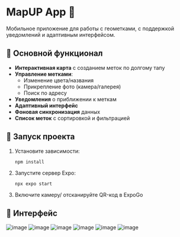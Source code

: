 # MapUP App 📍

Мобильное приложение для работы с геометками, с поддержкой уведомлений и адаптивным интерфейсом.

## 🚀 Основной функционал
- **Интерактивная карта** с созданием меток по долгому тапу
- **Управление метками**:
  - Изменение цвета/названия
  - Прикрепление фото (камера/галерея)
  - Поиск по адресу
- **Уведомления** о приближении к меткам
- **Адаптивный интерфейс** 
- **Фоновая синхронизация** данных
- **Список меток** с сортировкой и фильтрацией

## 🚦 Запуск проекта

1. Установите зависимости:


    ```npm install```


2. Запустите сервер Expo:


    ```npx expo start```


3. Включите камеру/ отсканируйте QR-код в ExpoGo


## 🌟 Интерфейс



![image](https://github.com/user-attachments/assets/50d8bf62-1357-4139-84a9-1ae81f25ec73) ![image](https://github.com/user-attachments/assets/8341b398-3e71-4bdb-afaf-88b33f1dfaa8) ![image](https://github.com/user-attachments/assets/f61f45e2-2a87-4d7e-9c71-653d9b6c1b40) ![image](https://github.com/user-attachments/assets/b0e97700-2152-4a01-81f7-a72aa0a2643b) ![image](https://github.com/user-attachments/assets/e6ad362b-a943-4181-83b4-bdf3aa85a9ac) ![image](https://github.com/user-attachments/assets/23feaf86-a3ec-4b9e-a844-52595fa15420)
